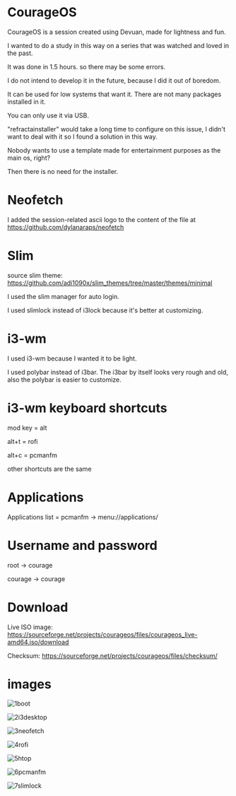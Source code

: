 # CourageOS
CourageOS is a session created using Devuan, made for lightness and fun.

I wanted to do a study in this way on a series that was watched and loved in the past.

It was done in 1.5 hours. so there may be some errors.

I do not intend to develop it in the future, because I did it out of boredom.

It can be used for low systems that want it. There are not many packages installed in it.

You can only use it via USB.

"refractainstaller" would take a long time to configure on this issue, I didn't want to deal with it so I found a solution in this way.

Nobody wants to use a template made for entertainment purposes as the main os, right?

Then there is no need for the installer.

# Neofetch
I added the session-related ascii logo to the content of the file at https://github.com/dylanaraps/neofetch

# Slim
source slim theme: https://github.com/adi1090x/slim_themes/tree/master/themes/minimal

I used the slim manager for auto login.

I used slimlock instead of i3lock because it's better at customizing.

# i3-wm
I used i3-wm because I wanted it to be light.

I used polybar instead of i3bar. The i3bar by itself looks very rough and old, also the polybar is easier to customize.

# i3-wm keyboard shortcuts
mod key = alt

alt+t = rofi

alt+c = pcmanfm

other shortcuts are the same

# Applications
Applications list = pcmanfm -> menu://applications/

# Username and password
root -> courage

courage -> courage

# Download
Live ISO image: https://sourceforge.net/projects/courageos/files/courageos_live-amd64.iso/download

Checksum: https://sourceforge.net/projects/courageos/files/checksum/

# images
![1boot](https://user-images.githubusercontent.com/105305285/186544344-730de591-2357-472c-921d-1ef7c5533e55.png)

![2i3desktop](https://user-images.githubusercontent.com/105305285/186544354-350c9c16-86b3-45e3-aa7e-99b7311fcb09.png)

![3neofetch](https://user-images.githubusercontent.com/105305285/186544367-1b86cd00-c926-4bf2-9b75-f766ebdeb07b.png)

![4rofi](https://user-images.githubusercontent.com/105305285/186544379-85cf022d-6772-4fa7-b0af-d6acd1137737.png)

![5htop](https://user-images.githubusercontent.com/105305285/186544388-6df87b29-5d8b-4f89-b0ae-e2465d35d3cb.png)

![6pcmanfm](https://user-images.githubusercontent.com/105305285/186544445-244ab234-8de1-4f04-866c-8f4a3c3a361b.png)

![7slimlock](https://user-images.githubusercontent.com/105305285/186544452-5350fde5-7af6-4fb5-abfb-dfd2185376be.png)

